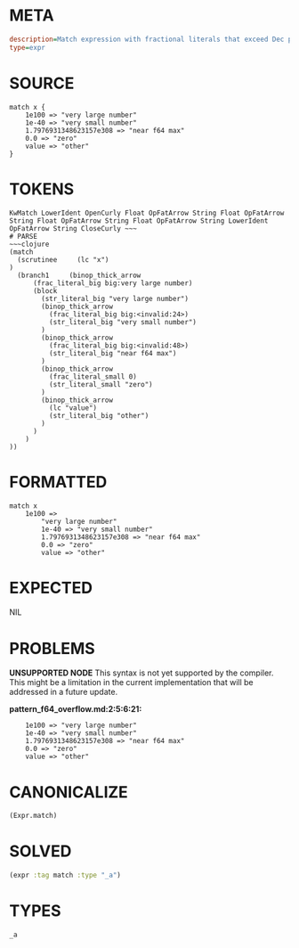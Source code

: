 # META
~~~ini
description=Match expression with fractional literals that exceed Dec precision
type=expr
~~~
# SOURCE
~~~roc
match x {
    1e100 => "very large number"
    1e-40 => "very small number"
    1.7976931348623157e308 => "near f64 max"
    0.0 => "zero"
    value => "other"
}
~~~
# TOKENS
~~~text
KwMatch LowerIdent OpenCurly Float OpFatArrow String Float OpFatArrow String Float OpFatArrow String Float OpFatArrow String LowerIdent OpFatArrow String CloseCurly ~~~
# PARSE
~~~clojure
(match
  (scrutinee     (lc "x")
)
  (branch1     (binop_thick_arrow
      (frac_literal_big big:very large number)
      (block
        (str_literal_big "very large number")
        (binop_thick_arrow
          (frac_literal_big big:<invalid:24>)
          (str_literal_big "very small number")
        )
        (binop_thick_arrow
          (frac_literal_big big:<invalid:48>)
          (str_literal_big "near f64 max")
        )
        (binop_thick_arrow
          (frac_literal_small 0)
          (str_literal_small "zero")
        )
        (binop_thick_arrow
          (lc "value")
          (str_literal_big "other")
        )
      )
    )
))
~~~
# FORMATTED
~~~roc
match x
	1e100 => 
		"very large number"
		1e-40 => "very small number"
		1.7976931348623157e308 => "near f64 max"
		0.0 => "zero"
		value => "other"
~~~
# EXPECTED
NIL
# PROBLEMS
**UNSUPPORTED NODE**
This syntax is not yet supported by the compiler.
This might be a limitation in the current implementation that will be addressed in a future update.

**pattern_f64_overflow.md:2:5:6:21:**
```roc
    1e100 => "very large number"
    1e-40 => "very small number"
    1.7976931348623157e308 => "near f64 max"
    0.0 => "zero"
    value => "other"
```


# CANONICALIZE
~~~clojure
(Expr.match)
~~~
# SOLVED
~~~clojure
(expr :tag match :type "_a")
~~~
# TYPES
~~~roc
_a
~~~
